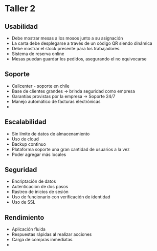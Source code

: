# Taller 2

## Usabilidad
- Debe mostrar mesas a los mosos junto a su asignación
- La carta debe desplegarse a través de un código QR siendo dinámica
- Debe mostrar el stock presente para los trabajadores
- Sistema de reserva online
- Mesas puedan guardar los pedidos, asegurando el no equivocarse
## Soporte
- Callcenter - soporte en chile
- Base de clientes grandes -> brinda seguridad como empresa
- Garantías provistas por la empresa -> Soporte 24/7
- Manejo automático de facturas electrónicas
- 
## Escalabilidad
- Sin límite de datos de almacenamiento
- Uso de cloud
- Backup continuo
- Plataforma soporte una gran cantidad de usuarios a la vez
- Poder agregar más locales
## Seguridad
- Encriptación de datos
- Autenticación de dos pasos
- Rastreo de inicios de sesión
- Uso de funcionario con verificación de identidad
- Uso de SSL
## Rendimiento
- Aplicación fluida
- Respuestas rápidas al realizar acciones
- Carga de compras inmediatas
- 